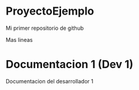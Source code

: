 # ProyectoEjemplo
Mi primer repositorio de github

Mas lineas

# Documentacion 1 (Dev 1)
Documentacion del desarrollador 1
